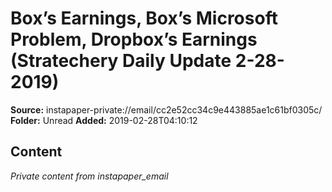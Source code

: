 # Box’s Earnings, Box’s Microsoft Problem, Dropbox’s Earnings (Stratechery Daily Update 2-28-2019)

**Source:** instapaper-private://email/cc2e52cc34c9e443885ae1c61bf0305c/
**Folder:** Unread
**Added:** 2019-02-28T04:10:12




## Content
*Private content from instapaper_email*
